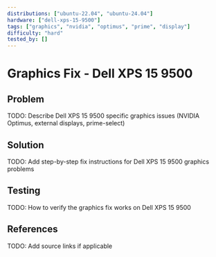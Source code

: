 ```yaml
---
distributions: ["ubuntu-22.04", "ubuntu-24.04"]
hardware: ["dell-xps-15-9500"]
tags: ["graphics", "nvidia", "optimus", "prime", "display"]
difficulty: "hard"
tested_by: []
---
```


# Graphics Fix - Dell XPS 15 9500

## Problem

TODO: Describe Dell XPS 15 9500 specific graphics issues (NVIDIA Optimus, external displays, prime-select)

## Solution

TODO: Add step-by-step fix instructions for Dell XPS 15 9500 graphics problems

## Testing

TODO: How to verify the graphics fix works on Dell XPS 15 9500

## References

TODO: Add source links if applicable
